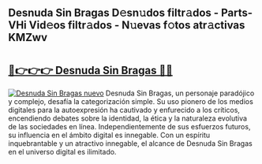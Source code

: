 ## Desnuda Sin Bragas D𝚎sn𝚞dos filtr𝚊dos - Parts-VHi Vid𝚎os filtr𝚊dos - N𝚞evas f𝚘tos atr𝚊ctivas KMZwv

# <h2><a href="http://mbcpkp.tromn.icu/?c=Desnuda+Sin+Bragas">🔗👉👉👉 Desnuda Sin Bragas 🔗🔗</a></h2>

[![Desnuda Sin Bragas nuevo](https://i.imgur.com/pEAQMta.gif)](http://mbcpkp.tromn.icu/?c=Desnuda+Sin+Bragas)
Desnuda Sin Bragas, un personaje paradójico y complejo, desafía la categorización simple. Su uso pionero de los medios digitales para la autoexpresión ha cautivado y enfurecido a los críticos, encendiendo debates sobre la identidad, la ética y la naturaleza evolutiva de las sociedades en línea. Independientemente de sus esfuerzos futuros, su influencia en el ámbito digital es innegable. Con un espíritu inquebrantable y un atractivo innegable, el alcance de Desnuda Sin Bragas en el universo digital es ilimitado.
